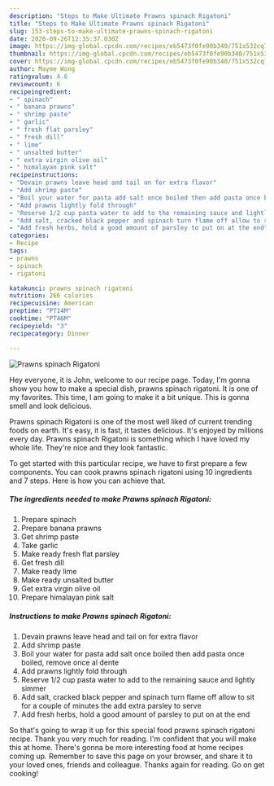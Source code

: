 ```yaml
---
description: "Steps to Make Ultimate Prawns spinach Rigatoni"
title: "Steps to Make Ultimate Prawns spinach Rigatoni"
slug: 153-steps-to-make-ultimate-prawns-spinach-rigatoni
date: 2020-09-26T12:35:37.030Z
image: https://img-global.cpcdn.com/recipes/eb5473f0fe90b340/751x532cq70/prawns-spinach-rigatoni-recipe-main-photo.jpg
thumbnail: https://img-global.cpcdn.com/recipes/eb5473f0fe90b340/751x532cq70/prawns-spinach-rigatoni-recipe-main-photo.jpg
cover: https://img-global.cpcdn.com/recipes/eb5473f0fe90b340/751x532cq70/prawns-spinach-rigatoni-recipe-main-photo.jpg
author: Mayme Wong
ratingvalue: 4.6
reviewcount: 6
recipeingredient:
- " spinach"
- " banana prawns"
- " shrimp paste"
- " garlic"
- " fresh flat parsley"
- " fresh dill"
- " lime"
- " unsalted butter"
- " extra virgin olive oil"
- " himalayan pink salt"
recipeinstructions:
- "Devain prawns leave head and tail on for extra flavor"
- "Add shrimp paste"
- "Boil your water for pasta add salt once boiled then add pasta once boiled, remove once al dente"
- "Add prawns lightly fold through"
- "Reserve 1/2 cup pasta water to add to the remaining sauce and lightly simmer"
- "Add salt, cracked black pepper and spinach turn flame off allow to sit for a couple of minutes the add extra parsley to serve"
- "Add fresh herbs, hold a good amount of parsley to put on at the end"
categories:
- Recipe
tags:
- prawns
- spinach
- rigatoni

katakunci: prawns spinach rigatoni 
nutrition: 266 calories
recipecuisine: American
preptime: "PT14M"
cooktime: "PT46M"
recipeyield: "3"
recipecategory: Dinner

---
```



![Prawns spinach Rigatoni](https://img-global.cpcdn.com/recipes/eb5473f0fe90b340/751x532cq70/prawns-spinach-rigatoni-recipe-main-photo.jpg)

Hey everyone, it is John, welcome to our recipe page. Today, I'm gonna show you how to make a special dish, prawns spinach rigatoni. It is one of my favorites. This time, I am going to make it a bit unique. This is gonna smell and look delicious.

Prawns spinach Rigatoni is one of the most well liked of current trending foods on earth. It's easy, it is fast, it tastes delicious. It's enjoyed by millions every day. Prawns spinach Rigatoni is something which I have loved my whole life. They're nice and they look fantastic.




To get started with this particular recipe, we have to first prepare a few components. You can cook prawns spinach rigatoni using 10 ingredients and 7 steps. Here is how you can achieve that.

<!--inarticleads1-->

##### The ingredients needed to make Prawns spinach Rigatoni:

1. Prepare  spinach
1. Prepare  banana prawns
1. Get  shrimp paste
1. Take  garlic
1. Make ready  fresh flat parsley
1. Get  fresh dill
1. Make ready  lime
1. Make ready  unsalted butter
1. Get  extra virgin olive oil
1. Prepare  himalayan pink salt




<!--inarticleads2-->

##### Instructions to make Prawns spinach Rigatoni:

1. Devain prawns leave head and tail on for extra flavor
1. Add shrimp paste
1. Boil your water for pasta add salt once boiled then add pasta once boiled, remove once al dente
1. Add prawns lightly fold through
1. Reserve 1/2 cup pasta water to add to the remaining sauce and lightly simmer
1. Add salt, cracked black pepper and spinach turn flame off allow to sit for a couple of minutes the add extra parsley to serve
1. Add fresh herbs, hold a good amount of parsley to put on at the end




So that's going to wrap it up for this special food prawns spinach rigatoni recipe. Thank you very much for reading. I'm confident that you will make this at home. There's gonna be more interesting food at home recipes coming up. Remember to save this page on your browser, and share it to your loved ones, friends and colleague. Thanks again for reading. Go on get cooking!
